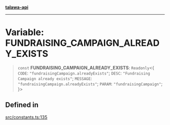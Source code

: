 [**talawa-api**](../../README.md)

***

# Variable: FUNDRAISING\_CAMPAIGN\_ALREADY\_EXISTS

> `const` **FUNDRAISING\_CAMPAIGN\_ALREADY\_EXISTS**: `Readonly`\<\{ `CODE`: `"fundraisingCampaign.alreadyExists"`; `DESC`: `"Fundraising Campaign already exists"`; `MESSAGE`: `"fundraisingCampaign.alreadyExists"`; `PARAM`: `"fundraisingCampaign"`; \}\>

## Defined in

[src/constants.ts:135](https://github.com/Suyash878/talawa-api/blob/095e6964ce2a06c1c30d1acf81b6162203f1db91/src/constants.ts#L135)
